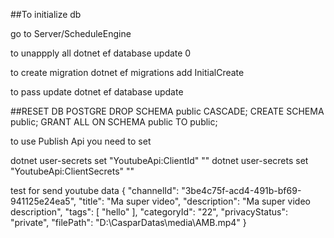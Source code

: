 ##To initialize db

go to Server/ScheduleEngine


to unappply all
dotnet ef database update 0

to create migration
dotnet ef migrations add InitialCreate

to pass update
dotnet ef database update

##RESET DB POSTGRE
DROP SCHEMA public CASCADE;
CREATE SCHEMA public;
GRANT ALL ON SCHEMA public TO public;


to use Publish Api you need to set

dotnet user-secrets set "YoutubeApi:ClientId" "<your client id>"
dotnet user-secrets set "YoutubeApi:ClientSecrets" "<your client secrets>"

test for send youtube data
{
  "channelId": "3be4c75f-acd4-491b-bf69-941125e24ea5",
  "title": "Ma super video",
  "description": "Ma super video description",
  "tags": [
    "hello"
  ],
  "categoryId": "22",
  "privacyStatus": "private",
  "filePath": "D:\\CasparDatas\\media\\AMB.mp4"
}